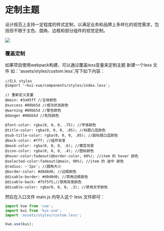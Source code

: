 # 定制主题
设计规范上支持一定程度的样式定制，以满足业务和品牌上多样化的视觉需求，包括但不限于主色、圆角、边框和部分组件的视觉定制。

<p>
  <img src="https://k-ui.cn/img/theme.jpg" class="demo-theme"/>
</p>

### 覆盖定制
如果项目使用webpack构建，可以通过覆盖less变量来定制主题
新建一个less 文件 如：'assets/styles/custom.less',写下如下内容：

```less
//引入 styles
@import '~kui-vue/components/styles/index.less';

// 重新定义变量
@main: #3a95ff //主体颜色
@success #00bb5d //成功状态颜色
@warning #00bb5d //警告颜色
@danger #00bb5d //危险颜色

@font-color: rgba(0, 0, 0, .75); //字体颜色
@title-color: rgba(0, 0, 0, .85); //标题凸显颜色
@sub-title-color: rgba(0, 0, 0, .85); //副标题凸显颜色
@back-color: #fff; //组件背景
@mask-color: rgba(0, 0, 0, .6); //蒙层背景
@icon-color: rgba(0, 0, 0, .4); //图标颜色
@hover-color:fadeout(@border-color, 60%); //item 的 hover 颜色
@selected-color:fadeout(@main, 90%); //item 的 选中 颜色
@radius: ~'2px'; //圆角大小
@border-color: #d8d8d8; //边框颜色
@disable-border: #d0d0d0; //禁用边框颜色
@disable-back: #f5f5f5;//禁用背景颜色
@disable-color: rgba(0, 0, 0, .3); //禁用文字颜色
```

然后在入口文件 main.js 内导入这个 less 文件即可：

```js
import Vue from 'vue';
import kui from 'kui-vue';
import 'assets/styles/custom.less';

Vue.use(kui);
```